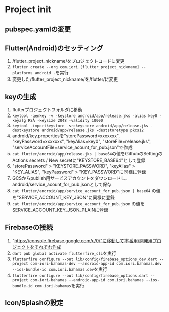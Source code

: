 # Project init

## pubspec.yamlの変更

## Flutter(Android)のセッティング
1. /flutter_project_nickname/をプロジェクトコードに変更
2. `flutter create --org com.iori.[flutter_project_nickname] --platforms android .`を実行
3. 変更した/flutter_project_nickname/を/flutter/に変更

## keyの生成
1. flutterプロジェクトフォルダに移動
2. ```keytool -genkey -v -keystore android/app/release.jks -alias key0 -keyalg RSA -keysize 2048 -validity 10000```
3. ```keytool -importkeystore -srckeystore android/app/release.jks -destkeystore android/app/release.jks -deststoretype pkcs12```
4. android/key.propertiesを"storePassword=xxxxxxx", "keyPassword=xxxxxxx", "keyAlias=key0", "storeFile=release.jks", "serviceAccountFile=service_acount_for_pub.json"で作成
5. `cat flutter/android/app/release.jks | base64`の値をGithubのSettingのActions secrets / New secretに"KEYSTORE_BASE64"として登録
6. "storePassword" > "KEYSTORE_PASSWORD", "keyAlias" > "KEY_ALIAS", "keyPassword" > "KEY_PASSWORD"に同様に登録
7. GCSからpublish用サービスアカウントをダウンロードし、android/service_acount_for_pub.jsonとして保存
8. `cat flutter/android/app/service_account_for_pub.json | base64` の値を"SERVICE_ACCOUNT_KEY_JSON"に同様に登録
9. `cat flutter/android/app/service_account_for_pub.json` の値をSERVICE_ACCOUNT_KEY_JSON_PLAINに登録

## Firebaseの接続
1. "https://console.firebase.google.com/u/0/"に移動して本番用/開発用プロジェクトをそれぞれ作成
2. `dart pub global activate flutterfire_cli`を実行
3. `flutterfire configure --out lib/config/firebase_options_dev.dart --project com-iori-bahamas-dev --android-app-id com.iori.bahamas.dev --ios-bundle-id com.iori.bahamas.dev`を実行
4. `flutterfire configure --out lib/config/firebase_options.dart --project com-iori-bahamas --android-app-id com.iori.bahamas --ios-bundle-id com.iori.bahamas`を実行

## Icon/Splashの設定
